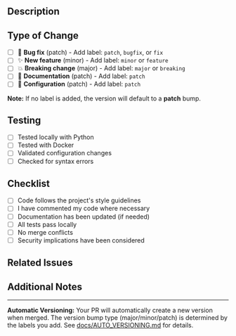 ## Description
<!-- Provide a brief description of your changes -->

## Type of Change
<!-- Add one of these labels to enable automatic versioning: -->
- [ ] 🐛 **Bug fix** (patch) - Add label: `patch`, `bugfix`, or `fix`
- [ ] ✨ **New feature** (minor) - Add label: `minor` or `feature`
- [ ] 💥 **Breaking change** (major) - Add label: `major` or `breaking`
- [ ] 📝 **Documentation** (patch) - Add label: `patch`
- [ ] 🔧 **Configuration** (patch) - Add label: `patch`

**Note:** If no label is added, the version will default to a **patch** bump.

## Testing
<!-- Describe how you tested your changes -->

- [ ] Tested locally with Python
- [ ] Tested with Docker
- [ ] Validated configuration changes
- [ ] Checked for syntax errors

## Checklist
<!-- Check all that apply -->

- [ ] Code follows the project's style guidelines
- [ ] I have commented my code where necessary
- [ ] Documentation has been updated (if needed)
- [ ] All tests pass locally
- [ ] No merge conflicts
- [ ] Security implications have been considered

## Related Issues
<!-- Link any related issues: Fixes #123, Relates to #456 -->

## Additional Notes
<!-- Any additional information that reviewers should know -->

---

**Automatic Versioning:** Your PR will automatically create a new version when merged. The version bump type (major/minor/patch) is determined by the labels you add. See [docs/AUTO_VERSIONING.md](../docs/AUTO_VERSIONING.md) for details.
